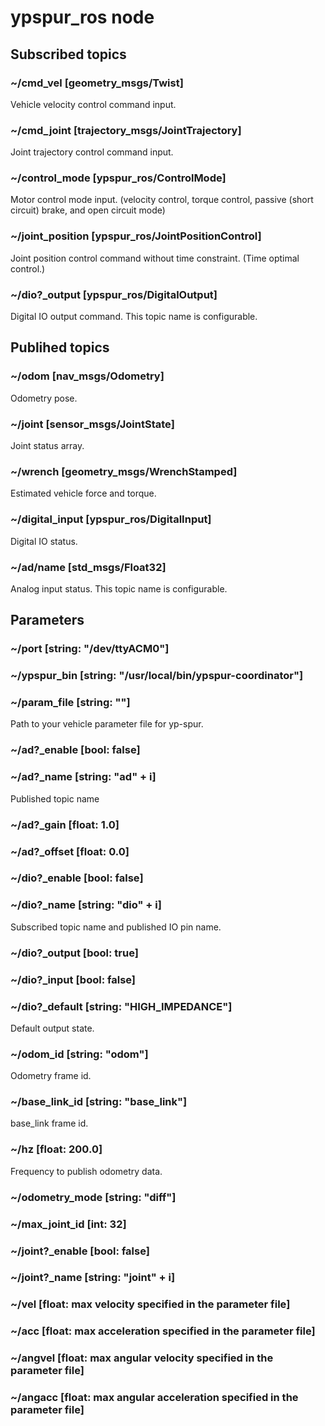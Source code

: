 # ypspur_ros node

## Subscribed topics

### ~/cmd_vel [geometry_msgs/Twist]

Vehicle velocity control command input.

### ~/cmd_joint [trajectory_msgs/JointTrajectory]

Joint trajectory control command input.

### ~/control_mode [ypspur_ros/ControlMode]

Motor control mode input.
(velocity control, torque control, passive (short circuit) brake, and open circuit mode)

### ~/joint_position [ypspur_ros/JointPositionControl]

Joint position control command without time constraint. (Time optimal control.)

### ~/dio?_output [ypspur_ros/DigitalOutput]

Digital IO output command.
This topic name is configurable.

## Publihed topics

### ~/odom [nav_msgs/Odometry]

Odometry pose.

### ~/joint [sensor_msgs/JointState]

Joint status array.

### ~/wrench [geometry_msgs/WrenchStamped]

Estimated vehicle force and torque.

### ~/digital_input [ypspur_ros/DigitalInput]

Digital IO status.

### ~/ad/name [std_msgs/Float32]

Analog input status.
This topic name is configurable.

## Parameters

### ~/port [string: "/dev/ttyACM0"]

### ~/ypspur_bin [string: "/usr/local/bin/ypspur-coordinator"]

### ~/param_file [string: ""]

Path to your vehicle parameter file for yp-spur.

### ~/ad?_enable [bool: false]

### ~/ad?_name [string: "ad" + i]

Published topic name

### ~/ad?_gain [float: 1.0]

### ~/ad?_offset [float: 0.0]

### ~/dio?_enable [bool: false]

### ~/dio?_name [string: "dio" + i]

Subscribed topic name and published IO pin name.

### ~/dio?_output [bool: true]

### ~/dio?_input [bool: false]

### ~/dio?_default [string: "HIGH_IMPEDANCE"]

Default output state.

### ~/odom_id [string: "odom"]

Odometry frame id.

### ~/base_link_id [string: "base_link"]

base_link frame id.

### ~/hz [float: 200.0]

Frequency to publish odometry data.

### ~/odometry_mode [string: "diff"]

### ~/max_joint_id [int: 32]

### ~/joint?_enable [bool: false]

### ~/joint?_name [string: "joint" + i]

### ~/vel [float: max velocity specified in the parameter file]

### ~/acc [float: max acceleration specified in the parameter file]

### ~/angvel [float: max angular velocity specified in the parameter file]

### ~/angacc [float: max angular acceleration specified in the parameter file]



